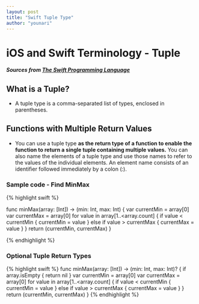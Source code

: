 ```yaml
---
layout: post
title: "Swift Tuple Type"
author: "younari"
---
```


# iOS and Swift Terminology - Tuple
##### Sources from [The Swift Programming Language ](https://developer.apple.com/library/content/documentation/Swift/Conceptual/Swift_Programming_Language/Types.html#//apple_ref/swift/grammar/tuple-type)

## What is a Tuple?
- A tuple type is a comma-separated list of types, enclosed in parentheses.

## Functions with Multiple Return Values
- You can use a tuple type **as the return type of a function to enable the function to return a single tuple containing multiple values.** You can also name the elements of a tuple type and use those names to refer to the values of the individual elements. An element name consists of an identifier followed immediately by a colon (:). 

### Sample code - Find MinMax

{% highlight swift %}

func minMax(array: [Int]) -> (min: Int, max: Int) {
    var currentMin = array[0]
    var currentMax = array[0]
    for value in array[1..<array.count] {
        if value < currentMin {
            currentMin = value
        } else if value > currentMax {
            currentMax = value
        }
    }
    return (currentMin, currentMax)
}

{% endhighlight %}


### Optional Tuple Return Types

{% highlight swift %}
func minMax(array: [Int]) -> (min: Int, max: Int)? {
    if array.isEmpty { return nil }
    var currentMin = array[0]
    var currentMax = array[0]
    for value in array[1..<array.count] {
        if value < currentMin {
            currentMin = value
        } else if value > currentMax {
            currentMax = value
        }
    }
    return (currentMin, currentMax)
}
{% endhighlight %}
